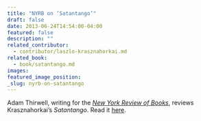 ```yaml
---
title: "NYRB on ‘Satantango’"
draft: false
date: 2013-06-24T14:54:00-04:00
featured: false
description: ""
related_contributor:
  - contributor/laszlo-krasznahorkai.md
related_book:
  - book/satantango.md
images:
featured_image_position: 
_slug: nyrb-on-satantango
---
```


Adam Thirwell, writing for the [_New York Review of Books_](http://www.nybooks.com/articles/archives/2013/jul/11/when-devil-danced-hungary/?pagination=false), reviews Krasznahorkai’s _Satantango_. Read it [here](http://www.nybooks.com/articles/archives/2013/jul/11/when-devil-danced-hungary/?pagination=false). 

